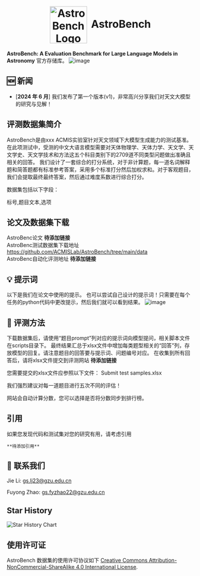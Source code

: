 <h1 align="center"> <img src="https://github.com/ACMISLab/AstroBench/blob/main/StarRipple.png" alt="AstroBench Logo" style="width: 100px; height: auto; vertical-align: middle; margin-right: 5px;"> AstroBench </h1>

**AstroBench: A Evaluation Benchmark for Large Language Models in Astronomy** 官方存储库。
![image](https://github.com/ACMISLab/AstroBench/blob/main/overview.png)

## 🆕 新闻
- \[**2024 年 6 月**\] 我们发布了第一个版本(v1)，非常高兴分享我们对天文大模型的研究与见解！

## 评测数据集简介
AstroBench是由xxx ACMIS实验室针对天文领域下大模型生成能力的测试基准。在此项测试中，受测的中文大语言模型需要对天体物理学、天体力学、天文学、天文学史、天文学技术和方法这五个科目类别下的2709道不同类型问题做出准确且相关的回答。 我们设计了一套综合的打分系统，对于非计算题，每一道名词解释题和简答题都有标准参考答案，采用多个标准打分然后加权求和。对于客观题目，我们会提取最终最终答案，然后通过难度系数进行综合打分。

数据集包括以下字段：

标号,题目文本,选项

## 论文及数据集下载
AstroBenc论文 **待添加链接**<br>
AstroBenc测试数据集下载地址 https://github.com/ACMISLab/AstroBench/tree/main/data<br>
AstroBenc自动化评测地址 **待添加链接**<br>

## 💡 提示词
以下是我们在论文中使用的提示。 也可以尝试自己设计的提示词！只需要在每个任务的python代码中更改提示，然后我们就可以看到结果。
![image](https://github.com/ACMISLab/AstroBench/blob/main/prompts.png)

## 📌 评测方法
下载数据集后，请使用“题目prompt”列对应的提示词向模型提问，相关脚本文件在scripts目录下。 最终结果汇总于xlsx文件中增加每类题型相关的“回答”列，存放模型的回复。请注意题目的回答要与提示词、问题编号对应。 在收集到所有回答后，请将xlsx文件提交到评测网站 
**待添加链接**

您需要提交的xlsx文件应参照以下文件：
Submit test samples.xlsx

我们强烈建议对每一道题目进行五次不同的评估！

网站会自动计算分数，您可以选择是否将分数同步到排行榜。

## 引用
如果您发现代码和测试集对您的研究有用，请考虑引用
```
**待添加引用**
```
## 🤗 联系我们
Jie Li: gs.lj23@gzu.edu.cn

Fuyong Zhao: gs.fyzhao22@gzu.edu.cn

## Star History
![Star History Chart](https://api.star-history.com/svg?repos=/ACMISLab/AstroBench&type=Date)

## 使用许可证
AstroBench 数据集的使用许可协议如下 [Creative Commons Attribution-NonCommercial-ShareAlike 4.0 International License](http://creativecommons.org/licenses/by-nc-sa/4.0/).
